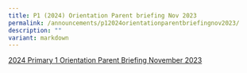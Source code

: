 ```yaml
---
title: P1 (2024) Orientation Parent briefing Nov 2023
permalink: /announcements/p12024orientationparentbriefingnov2023/
description: ""
variant: markdown
---
```

[2024 Primary 1 Orientation Parent Briefing November 2023](/files/SEMESTER%201%202024/p1%202024%20orientation%20parent%20briefing%20nov%202023.pdf)